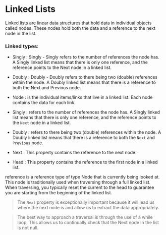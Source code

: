 # Linked Lists
  Linked lists are linear data structures that hold data in individual objects called nodes. These nodes hold both the data and a reference to the next node in the list.

### Linked types:

  - Singly : Singly - Singly refers to the number of references the node has. A Singly linked list means that there is only one reference, and the reference points to the Next node in a linked list.

  - Doubly : Doubly - Doubly refers to there being two (double) references within the node. A Doubly linked list means that there is a reference to both the Next and Previous node.

  - Node : is the individual items/links that live in a linked list. Each node contains the data for each link.

  - Singly : refers to the number of references the node has. A Singly linked list means that there is only one reference, and the reference points to the `Next` node in a linked list.

  - Doubly : refers to there being two (double) references within the node. A Doubly linked list means that there is a reference to both the `Next` and `Previous` node.

  - Next : This property contains the reference to the next node.

  - Head : This property contains the reference to the first node in a linked list.

  reference is a reference type of type Node that is currently being looked at. This node is traditionally used when traversing through a full linked list. When traversing, you typically reset the current to the head to guarantee you are starting from the beginning of the linked list.

  >The `Next` property is exceptionally important because it will lead us where the next node is and allow us to extract the data appropriately.

  >The best way to approach a traversal is through the use of a while loop. This allows us to continually check that the Next node in the list is not null.

